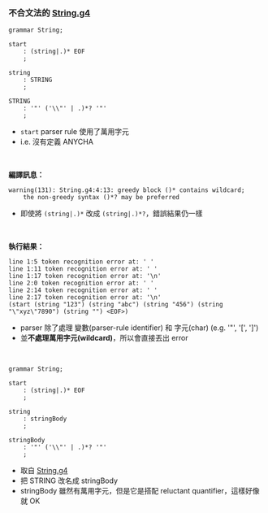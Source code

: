 
### 不合文法的 [String.g4](../example/001-String.md)

```g4
grammar String;

start
	: (string|.)* EOF
	;

string
	: STRING
	;

STRING
	: '"' ('\\"' | .)*? '"'
	;
```
* ```start``` parser rule 使用了萬用字元
* i.e. 沒有定義 ANYCHA

<br>

**編譯訊息：**
```
warning(131): String.g4:4:13: greedy block ()* contains wildcard; 
    the non-greedy syntax ()*? may be preferred
```
 - 即使將 ```(string|.)*``` 改成 ```(string|.)*?```，錯誤結果仍一樣

<br>

**執行結果：**
```
line 1:5 token recognition error at: ' '
line 1:11 token recognition error at: ' '
line 1:17 token recognition error at: '\n'
line 2:0 token recognition error at: ' '
line 2:14 token recognition error at: ' '
line 2:17 token recognition error at: '\n'
(start (string "123") (string "abc") (string "456") (string "\"xyz\"7890") (string "") <EOF>)
```

- parser 除了處理 變數(parser-rule identifier) 和 字元(char) (e.g. '"', '[', ']')
- 並**不處理萬用字元(wildcard)**，所以會直接丟出 error

<br>

```g4
grammar String;

start
	: (string|.)* EOF
	;

string
	: stringBody
	;

stringBody
	: '"' ('\\"' | .)*? '"'
	;
```
- 取自  [String.g4](../example/001-String.md)
- 把 STRING 改名成 stringBody
- stringBody 雖然有萬用字元，但是它是搭配 reluctant quantifier，這樣好像就 OK
